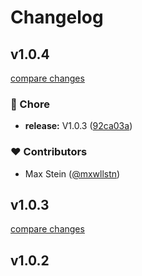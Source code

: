 # Changelog


## v1.0.4

[compare changes](https://github.com/dutyskip/dutyskip-node/compare/v1.0.3...v1.0.4)

### 🏡 Chore

- **release:** V1.0.3 ([92ca03a](https://github.com/dutyskip/dutyskip-node/commit/92ca03a))

### ❤️ Contributors

- Max Stein ([@mxwllstn](http://github.com/mxwllstn))

## v1.0.3

[compare changes](https://github.com/dutyskip/dutyskip-node/compare/v1.0.3...v1.0.3)

## v1.0.2

